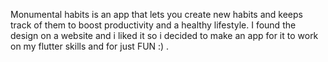 Monumental habits is an app that lets you create new habits and keeps track of them to boost productivity and a healthy lifestyle. I found the design on a website and i liked it so i decided to make an app for it to work on my flutter skills and for just FUN :) .
